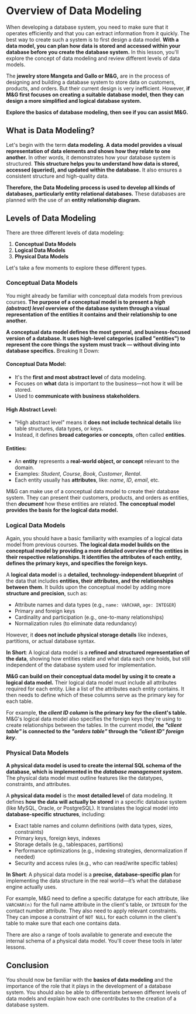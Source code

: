 # **Overview of Data Modeling**

When developing a database system, you need to make sure that it operates efficiently and that you can extract information from it quickly. The best way to create such a system is to first design a data model. **With a data model, you can plan how data is stored and accessed within your database before you create the database system.** In this lesson, you'll explore the concept of data modeling and review different levels of data models.

The **jewelry store Mangeta and Gallo or M&G,** are in the process of designing and building a database system to store data on customers, products, and orders. But their current design is very inefficient. However, **if M&G first focuses on creating a suitable database model, then they can design a more simplified and logical database system.**

**Explore the basics of database modeling, then see if you can assist M&G.**

## **What is Data Modeling?**

Let's begin with the term **data modeling**. **A data model provides a visual representation of data elements and shows how they relate to one another.** In other words, it demonstrates how your database system is structured. **This structure helps you to understand how data is stored, accessed (queried), and updated within the database.** It also ensures a consistent structure and high-quality data.

**Therefore, the Data Modeling process is used to develop all kinds of databases, particularly entity relational databases.** These databases are planned with the use of an **entity relationship diagram.**

## **Levels of Data Modeling**

There are three different levels of data modeling:

1. **Conceptual Data Models**
2. **Logical Data Models**
3. **Physical Data Models**

Let's take a few moments to explore these different types.

### **Conceptual Data Models**

You might already be familiar with conceptual data models from previous courses. **The purpose of a conceptual model is to present a *high (abstract) level* overview of the database system through a visual representation of the entities it contains and their relationship to one another.**

**A conceptual data model defines the most general, and business-focused version of a database. It uses high-level categories (called "entities") to represent the core things the system must track — without diving into database specifics.** Breaking It Down:

#### **Conceptual Data Model**:

* It's the **first and most abstract level** of data modeling.
* Focuses on **what** data is important to the business—not how it will be stored.
* Used to **communicate with business stakeholders**.

#### **High Abstract Level**:

* "High abstract level" means it **does not include technical details** like table structures, data types, or keys.
* Instead, it defines **broad categories or concepts**, often called **entities**.

#### **Entities**:

* An **entity** represents a **real-world object, or concept** relevant to the domain.
* Examples: *Student*, *Course*, *Book*, *Customer*, *Rental*.
* Each entity usually has **attributes**, like: *name*, *ID*, *email*, etc.

M&G can make use of a conceptual data model to create their database system. They can present their customers, products, and orders as entities, then ***document*** how these entities are related. **The conceptual model provides the basis for the logical data model.**

### **Logical Data Models**

Again, you should have a basic familiarity with examples of a logical data model from previous courses. **The logical data model builds on the conceptual model by providing a more detailed overview of the entities in their respective relationships. It identifies the attributes of each entity, defines the primary keys, and specifies the foreign keys.**

A **logical data model** is a **detailed, technology-independent blueprint** of the data that includes **entities, their attributes, and the relationships between them**. It builds upon the conceptual model by adding more **structure and precision**, such as:

* Attribute names and data types (e.g., `name: VARCHAR`, `age: INTEGER`)
* Primary and foreign keys
* Cardinality and participation (e.g., one-to-many relationships)
* Normalization rules (to eliminate data redundancy)

However, it **does not include physical storage details** like indexes, partitions, or actual database syntax.

**In Short**: A logical data model is a **refined and structured representation of the data**, showing how entities relate and what data each one holds, but still independent of the database system used for implementation.

**M&G can build on their conceptual data model by using it to create a logical data model.** Their logical data model must include all attributes required for each entity. Like a list of the attributes each entity contains. It then needs to define which of these columns serve as the primary key for each table.

For example, **the *client ID column* is the primary key for the client's table.** M&G's logical data model also specifies the foreign keys they're using to create relationships between the tables. In the current model, ***the "client table"* is connected to *the "orders table"* through the *"client ID" foreign key*.**

### **Physical Data Models**

**A physical data model is used to create the internal SQL schema of the database, which is implemented in the *database management system*.** The physical data model must outline features like the datatypes, constraints, and attributes.

A **physical data model** is the **most detailed level** of data modeling. It defines **how the data will actually be stored** in a specific database system (like MySQL, Oracle, or PostgreSQL). It translates the logical model into **database-specific structures**, including:

* Exact table names and column definitions (with data types, sizes, constraints)
* Primary keys, foreign keys, indexes
* Storage details (e.g., tablespaces, partitions)
* Performance optimizations (e.g., indexing strategies, denormalization if needed)
* Security and access rules (e.g., who can read/write specific tables)

**In Short**: A physical data model is a **precise, database-specific plan** for implementing the data structure in the real world—it’s what the database engine actually uses.

For example, M&G need to define a specific datatype for each attribute, like `VARCHAR(n)` for the full name attribute in the client's table, or `INTEGER` for the contact number attribute. They also need to apply relevant constraints. They can impose a constraint of `NOT NULL` for each column in the client's table to make sure that each one contains data.

There are also a range of tools available to generate and execute the internal schema of a physical data model. You'll cover these tools in later lessons.

## **Conclusion**

You should now be familiar with the **basics of data modeling** and the importance of the role that it plays in the development of a database system. You should also be able to differentiate between different levels of data models and explain how each one contributes to the creation of a database system.
